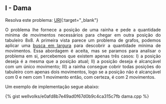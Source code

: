 <div id="dama">

## I - Dama

Resolva este problema:
[URI][uri-1087]{:target="_blank"}

<p align="justify">
O problema lhe fornece a posição de uma rainha e pede a quantidade mínima de movimentos necessários para chegar em outra posição do tabuleiro 8x8. A primeira vista parece um problema de grafos, podemos aplicar uma <a href="http://www.geeksforgeeks.org/breadth-first-traversal-for-a-graph">busca em largura</a> para descobrir a quantidade mínima de movimentos. Essa abordagem é aceita, mas se paramos para analisar o problema em si, percebemos que existem apenas três casos: I) a posição deseja é a mesma que a posição atual; II) a posição deseja é alcançável com um único movimento; III) a rainha consegue cobrir todas posições do tabuleiro com apenas dois movimentos, logo se a posição não é alcançável com 0 e nem com 1 movimento então, com certeza, é com 2 movimentos.
</p>
</div>

Um exemplo de implementação segue abaixo:

{% gist wellvolks/e0afd8b7e49ad0f67d0b9c4ca315c7fb dama.cpp %}


[uri-1087]:		https://www.urionlinejudge.com.br/judge/pt/problems/view/1087
